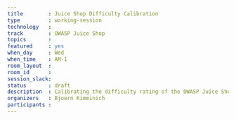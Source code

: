```yaml
---
title        : Juice Shop Difficulty Calibration
type         : working-session
technology   :
track        : OWASP Juice Shop
topics       :
featured     : yes
when_day     : Wed
when_time    : AM-1
room_layout  :
room_id      :
session_slack:
status       : draft
description  : Calibrating the difficulty rating of the OWASP Juice Shop challenges
organizers   : Bjoern Kimminich
participants :
---
```


<!--(add intro)

## WHY

(...)

## What

(...)

## Outcomes

(...)

## References

(...)

## Previous-->
